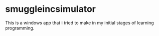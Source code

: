 # smuggleincsimulator
This is a windows app that i tried to make in my initial stages of learning programming.

